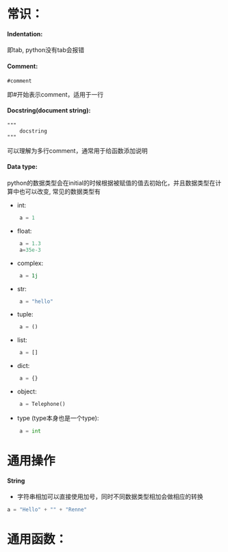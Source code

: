 # 常识：

#### Indentation: 
即tab, python没有tab会报错

#### Comment: 
    #comment
即#开始表示comment，适用于一行

#### Docstring(document string): 
    """  
        docstring 
    """
可以理解为多行comment，通常用于给函数添加说明

#### Data type: 
python的数据类型会在initial的时候根据被赋值的值去初始化，并且数据类型在计算中也可以改变, 常见的数据类型有
* int:
```python
    a = 1 
```
* float: 
```python
    a = 1.3 
    a=35e-3
```
* complex:
```python
    a = 1j
```
* str:
```python
    a = "hello"
```
* tuple: 
```python
    a = ()
```
* list:
```python
    a = []
```
* dict:
```python
    a = {}
```
* object:
```python
    a = Telephone()
```
* type (type本身也是一个type):
```python
    a = int
```


# 通用操作
#### String
* 字符串相加可以直接使用加号，同时不同数据类型相加会做相应的转换
```python
a = "Hello" + "" + "Renne"
```

# 通用函数：

